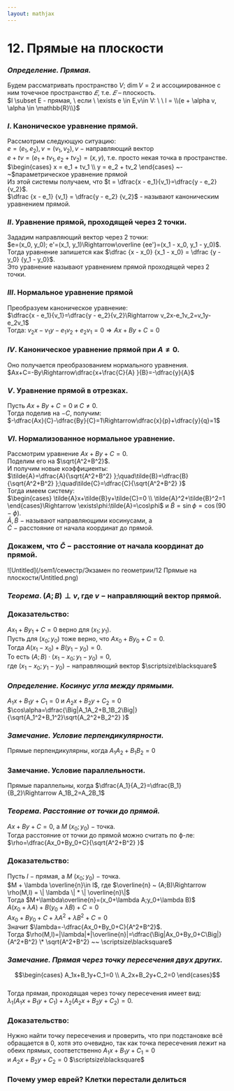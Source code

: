 ```yaml
---  
layout: mathjax  
---  
```

  
# 12. Прямые на плоскости  
  
### *Определение. Прямая.*  
Будем рассматривать пространство $V$; $\dim V = 2$ и ассоциированное с ним точечное пространство $𝐸$, т.е. $𝐸$ – плоскость.  
$l \subset E - прямая, \ если \ \exists e \in E,v\in V: \ \ l = \\{e + \alpha v, \alpha \in \mathbb{R}\\}$  
  
### $I.$ Каноническое уравнение прямой.  
Рассмотрим следующую ситуацию:  
$e = (e_1, e_2), v = (v_1, v_2), v~-$  направляющий вектор  
$e + tv = (e_1 + tv_1, e_2 + tv_2) = (x, y),$ т.е. просто некая точка в пространстве.  
$\begin{cases}  
x = e_1 + tv_1  
\\  
y = e_2 + tv_2  
\end{cases}  
~-~$параметрическое уравнение прямой  
Из этой системы получаем, что $t = \dfrac{x - e_1}{v_1}=\dfrac{y - e_2}{v_2}$.  
$\dfrac {x - e_1} {v_1} = \dfrac{y - e_2} {v_2}$ - называют каноническим уравнением прямой.  
  
### $II.$  Уравнение прямой, проходящей через 2 точки.  
Зададим направляющий вектор через 2 точки:  
$e=(x_0, y_0); e'=(x_1, y_1)\Rightarrow\overline {ee'}=(x_1 - x_0, y_1 - y_0)$.  
Тогда уравнение запишется как  $\dfrac {x - x_0} {x_1 - x_0} = \dfrac {y - y_0} {y_1 - y_0}$.  
Это уравнение называют уравнением прямой проходящей через 2 точки.  
  
### $III.$ Нормальное уравнение прямой  
Преобразуем каноническое уравнение:  
$\dfrac{x - e_1}{v_1}=\dfrac{y - e_2}{v_2}\Rightarrow v_2x-e_1v_2=v_1y-e_2v_1$  
Тогда: $v_2x-v_1y-e_1v_2+e_2v_1=0\Rightarrow Ax + By +C = 0$  
  
### $IV.$ Каноническое уравнение прямой при $A\ne0$.  
Оно получается преобразованием нормального уравнения.  
$Ax+C=-By\Rightarrow\dfrac{x+\frac{C}{A} }{B}=-\dfrac{y}{A}$  
  
### $V.$ Уравнение прямой в отрезках.  
Пусть $Ax+By+C=0$ и $C\ne0$.  
Тогда поделив на $-C$, получим:  
$-\dfrac{Ax}{C}-\dfrac{By}{C}=1\Rightarrow\dfrac{x}{p}+\dfrac{y}{q}=1$  
  
### $VI.$ Нормализованное нормальное уравнение.  
Рассмотрим уравнение $Ax+By+C=0$.  
Поделим его на $\sqrt{A^2+B^2}$.  
И получим новые коэффициенты:  
$\tilde{A}=\dfrac{A}{\sqrt{A^2+B^2} };\quad\tilde{B}=\dfrac{B}{\sqrt{A^2+B^2} };\quad\tilde{C}=\dfrac{C}{\sqrt{A^2+B^2} }$  
Тогда имеем систему:  
$\begin{cases}  
\tilde{A}x+\tilde{B}y+\tilde{C}=0  
\\  
\tilde{A}^2+\tilde{B}^2=1  
\end{cases}\Rightarrow \exists\phi:\tilde{A}=\cos\phi$ и $\tilde{B}=\sin\phi=\cos(90-\phi)$.  
$\tilde{A}, \tilde{B}~-~$называют направляющими косинусами, а  
$\tilde{C}~-~$расстояние от начала координат до прямой.  
  
### Докажем, что $\tilde{C}~-~$расстояние от начала координат до прямой.  
  
![Untitled](/sem1/семестр/Экзамен по геометрии/12 Прямые на плоскости/Untitled.png)  
  
### *Теорема*. $(A;B)\perp v$, где $v~-~$направляющий вектор прямой.  
  
### Доказательство:  
$Ax_1+By_1+C=0$ верно для $(x_1;y_1)$.  
Пусть для $(x_0;y_0)$ тоже верно, что $Ax_0+By_0+C=0$.  
Тогда $A(x_1-x_0)+B(y_1-y_0)=0$.  
То есть $(A;B)\cdot(x_1-x_0;y_1-y_0)=0$,  
где $(x_1-x_0;y_1-y_0)~-~$направляющий вектор  $\scriptsize\blacksquare$  
  
### *Определение. Косинус угла между прямыми.*  
$A_1x+B_1y+C_1=0$ и $A_2x+B_2y+C_2=0$  
$\cos\alpha=\dfrac{\Big|A_1A_2+B_1B_2\Big|}{\sqrt{A_1^2+B_1^2}\sqrt{A_2^2+B_2^2} }$  
  
### *Замечание. Условие перпендикулярности.*  
Прямые перпендикулярны, когда $A_1A_2+B_1B_2=0$  
  
### Замечание. Условие параллельности.  
Прямые параллельны, когда $\dfrac{A_1}{A_2}=\dfrac{B_1}{B_2}\Rightarrow A_1B_2=A_2B_1$  
  
### *Теорема. Расстояние от точки до прямой.*  
$Ax+By+C=0$, а $M~(x_0;y_0)~-~$точка.  
Тогда расстояние от точки до прямой можно считать по ф-ле:  
$\rho=\dfrac{Ax_0+By_0+C}{\sqrt{A^2+B^2} }$  
  
### Доказательство:  
Пусть $l~-~$прямая, а $M~(x_0;y_0)~-~$точка.  
$M + \lambda \overline{n}\in l$, где $\overline{n} ~ (A;B)\Rightarrow \rho(M,l) = \| \lambda \| * \| \overline{n}\|$  
Тогда $M+\lambda\overline{n}=(x_0+\lambda A;y_0+\lambda B)$  
$A(x_0+\lambda A)+B(y_0+\lambda B)+C=0$  
$Ax_0+By_0+C+\lambda A^2+\lambda B^2+C=0$  
Значит $\lambda=-\dfrac{Ax_0+By_0+C}{A^2+B^2}$.  
Тогда $\rho(M,l)=|\lambda|*|\overline{n}|=\dfrac{\Big|Ax_0+By_0+C\Big|}{A^2+B^2} \* \sqrt{A^2+B^2} ~~ \scriptsize\blacksquare$  
  
### *Замечание. Прямая через точку пересечения двух других.*  
$$\begin{cases}  
A_1x+B_1y+C_1=0  
\\  
A_2x+B_2y+C_2=0  
\end{cases}$$  
Тогда прямая, проходящая через точку пересечения имеет вид:  
$\lambda_1(A_1x+B_1y+C_1)+\lambda_2(A_2x+B_2y+C_2)=0$.  
  
### Доказательство:  
Нужно найти точку пересечения и проверить, что при подстановке всё обращается в 0, хотя это очевидно, так как точка пересечения лежит на обеих прямых, соответственно $A_1x+B_1y+C_1=0$  
и $A_2x+B_2y+C_2=0$  $\scriptsize\blacksquare$  
  
### Почему умер еврей? Клетки перестали делиться  
